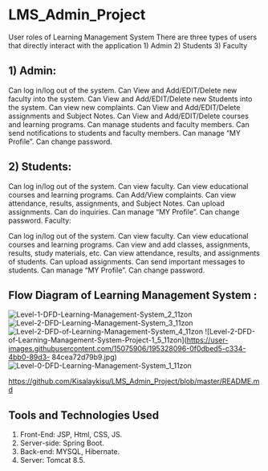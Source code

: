 # LMS_Admin_Project
User roles of Learning Management System
There are three types of users that directly interact with the application 1) Admin 2) Students 3) Faculty

## 1) Admin:
Can log in/log out of the system.
Can View and Add/EDIT/Delete new faculty into the system.
Can View and Add/EDIT/Delete new Students into the system.
Can view new complaints.
Can View and Add/EDIT/Delete assignments and Subject Notes.
Can View and Add/EDIT/Delete courses and learning programs.
Can manage students and faculty members.
Can send notifications to students and faculty members.
Can manage “MY Profile”.
Can change password.


## 2) Students:

Can log in/log out of the system.
Can view faculty.
Can view educational courses and learning programs.
Can Add/View complaints.
Can view attendance, results, assignments, and Subject Notes.
Can upload assignments.
Can do inquiries.
Can manage “MY Profile”.
Can change password.
Faculty:

Can log in/log out of the system.
Can view faculty.
Can view educational courses and learning programs.
Can view and add classes, assignments, results, study materials, etc.
Can view attendance, results, and assignments of students.
Can upload assignments.
Can send important messages to students.
Can manage “MY Profile”.
Can change password.

## Flow Diagram of Learning Management System :
![Level-1-DFD-Learning-Management-System_2_11zon](https://user-images.githubusercontent.com/15075906/195328088-2a962e31-7d87-4503-9008-33d51f737381.jpg)
![Level-2-DFD-Learning-Management-System_3_11zon](https://user-images.githubusercontent.com/15075906/195328093-f5d5e461-1580-4d9b-ae7b-a357e26e30e1.jpg)
![Level-2-DFD-of-Learning-Management-System_4_11zon](https://user-images.githubusercontent.com/15075906/195328095-88629d45-2f02-4148-abec-6e044b4788d7.jpg)
![Level-2-DFD-of-Learning-Management-System-Project-1_5_11zon](https://user-images.githubusercontent.com/15075906/195328096-0f0dbed5-c334-4bb0-89d3-   84cea72d79b9.jpg)
![Level-0-DFD-Learning-Management-System_1_11zon](https://user-images.githubusercontent.com/15075906/195328102-e03d3685-d5e6-495e-93d8-0d129e3d6a22.jpg)



https://github.com/Kisalaykisu/LMS_Admin_Project/blob/master/README.md
## Tools and Technologies Used
   1) Front-End: JSP, Html, CSS, JS.
   2) Server-side: Spring Boot.
   3) Back-end: MYSQL, Hibernate.
   4) Server: Tomcat 8.5.